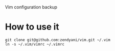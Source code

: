 
Vim configuration backup

How to use it
=============

    git clone git@github.com:zendyani/vim.git ~/.vim
    ln -s ~/.vim/vimrc ~/.vimrc
